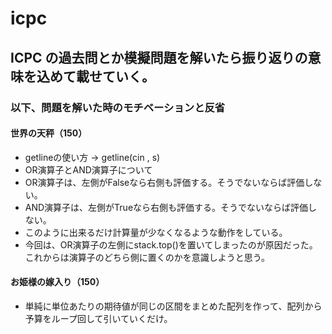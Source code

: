 # icpc
## ICPC の過去問とか模擬問題を解いたら振り返りの意味を込めて載せていく。
### 以下、問題を解いた時のモチベーションと反省
#### 世界の天秤（150）
* getlineの使い方 → getline(cin , s)
* OR演算子とAND演算子について  
 * OR演算子は、左側がFalseなら右側も評価する。そうでないならば評価しない。
 *  AND演算子は、左側がTrueなら右側も評価する。そうでないならば評価しない。
 * このように出来るだけ計算量が少なくなるような動作をしている。
* 今回は、OR演算子の左側にstack.top()を置いてしまったのが原因だった。これからは演算子のどちら側に置くのかを意識しようと思う。
#### お姫様の嫁入り（150）
* 単純に単位あたりの期待値が同じの区間をまとめた配列を作って、配列から予算をループ回して引いていくだけ。
